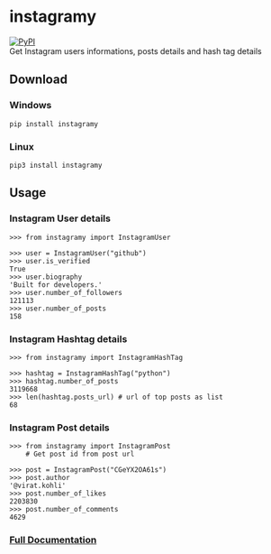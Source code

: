 # instagramy

[![PyPI](https://img.shields.io/pypi/v/instagramy.svg)](https://pypi.org/project/instagramy/)
</br>
Get Instagram users informations, posts details
and hash tag details

## Download

### Windows

`pip install instagramy`

### Linux

`pip3 install instagramy`

## Usage

### Instagram User details

    >>> from instagramy import InstagramUser

    >>> user = InstagramUser("github")
    >>> user.is_verified
    True
    >>> user.biography
    'Built for developers.'
    >>> user.number_of_followers
    121113
    >>> user.number_of_posts
    158

### Instagram Hashtag details

    >>> from instagramy import InstagramHashTag

    >>> hashtag = InstagramHashTag("python")
    >>> hashtag.number_of_posts
    3119668
    >>> len(hashtag.posts_url) # url of top posts as list
    68

### Instagram Post details

    >>> from instagramy import InstagramPost
        # Get post id from post url

    >>> post = InstagramPost("CGeYX2OA61s")
    >>> post.author
    '@virat.kohli'
    >>> post.number_of_likes
    2203830
    >>> post.number_of_comments
    4629

### [Full Documentation](https://github.com/yogeshwaran01/Python-Scripts/blob/master/Scripts/instagramy-docs.ipynb)
